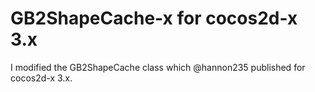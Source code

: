 GB2ShapeCache-x for cocos2d-x 3.x
=================================

I modified the GB2ShapeCache class which @hannon235 published for cocos2d-x 3.x.
